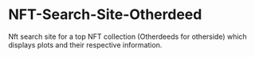 # NFT-Search-Site-Otherdeed
Nft search site for a top NFT collection (Otherdeeds for otherside) which displays plots and their respective information.
